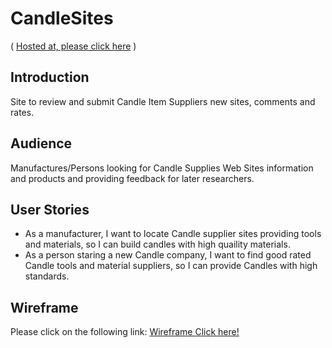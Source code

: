 # CandleSites
( [Hosted at, please click here](https://.../) )

## Introduction
Site to review and submit Candle Item Suppliers new sites, comments and rates.

## Audience
Manufactures/Persons looking for Candle Supplies Web Sites information and products and providing 
feedback for later researchers.

## User Stories
- As a manufacturer, I want to locate Candle supplier sites providing tools and materials, so I can build candles with high quaility materials.
- As a person staring a new Candle company, I want to find good rated Candle tools and material suppliers, so I can provide Candles with high standards.

## Wireframe
Please click on the following link:
[Wireframe Click here!](./wireFrames/CandleStoreSites.png)
